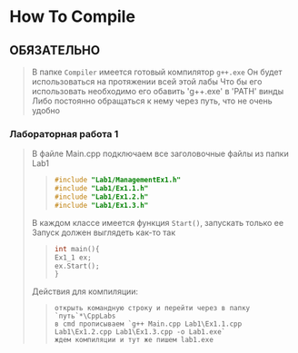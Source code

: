 # How To Compile

## ОБЯЗАТЕЛЬНО
> В папке `Compiler` имеется готовый компилятор `g++.exe`
> Он будет использоваться на протяжении всей этой лабы
> Что бы его использовать необходимо его обавить 'g++.exe' в 'PATH' винды
> Либо постоянно обращаться к нему через путь, что не очень удобно

### **Лабораторная работа 1**
> В файле Main.cpp подключаем все заголовочные файлы из папки Lab1
>> ```Cpp
>> #include "Lab1/ManagementEx1.h"
>> #include "Lab1/Ex1.1.h"
>> #include "Lab1/Ex1.2.h"
>> #include "Lab1/Ex1.3.h"
>> ```
> В каждом классе имеется функция `Start()`, запускать только ее
> Запуск должен выглядеть как-то так
>> ```Cpp
>> int main(){
>> Ex1_1 ex;
>> ex.Start();
>> }
>>```
>
> Действия для компиляции:
>> ```
>> открыть командную строку и перейти через в папку `путь`*\CppLabs
>> в cmd прописываем `g++ Main.cpp Lab1\Ex1.1.cpp Lab1\Ex1.2.cpp Lab1\Ex1.3.cpp -o Lab1.exe`
>> ждем компиляции и тут же пишем lab1.exe
>> ```